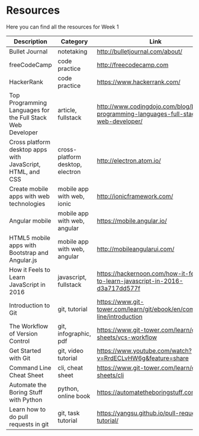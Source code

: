 # Resources
Here you can find all the resources for Week 1


| Description                                                | Category                         | Link                                                                                |
|------------------------------------------------------------|----------------------------------|-------------------------------------------------------------------------------------|
| Bullet Journal                                             | notetaking                       | http://bulletjournal.com/about/                                                     |
| freeCodeCamp                                               | code practice                    | http://freecodecamp.com                                                             |
| HackerRank                                                 | code practice                    | https://www.hackerrank.com/                                                         |
| Top Programming Languages for the Full Stack Web Developer | article, fullstack               | http://www.codingdojo.com/blog/best-programming-languages-full-stack-web-developer/ |
| Cross platform desktop apps with JavaScript, HTML, and CSS | cross-platform desktop, electron | http://electron.atom.io/                                                            |
| Create mobile apps with web technologies                   | mobile app with web, ionic       | http://ionicframework.com/                                                          |
| Angular mobile                                             | mobile app with web, angular     | https://mobile.angular.io/                                                          |
| HTML5 mobile apps with Bootstrap and Angular.js            | mobile app with web, angular     | http://mobileangularui.com/                                                         |
| How it Feels to Learn JavaScript in 2016                   | javascript, fullstack            | https://hackernoon.com/how-it-feels-to-learn-javascript-in-2016-d3a717dd577f        |
| Introduction to Git                                        | git, tutorial                    | https://www.git-tower.com/learn/git/ebook/en/command-line/introduction              |
| The Workflow of Version Control                            | git, infographic, pdf            | https://www.git-tower.com/learn/cheat-sheets/vcs-workflow                           |
| Get Started with Git                                       | git, video tutorial              | https://www.youtube.com/watch?v=RrdECLvHW6g&feature=share                           |
| Command Line Cheat Sheet                                   | cli, cheat sheet                 | https://www.git-tower.com/learn/cheat-sheets/cli                                    |
| Automate the Boring Stuff with Python                      | python, online book              | https://automatetheboringstuff.com/                                                 |
| Learn how to do pull requests in git                      | git, task tutorial              | https://yangsu.github.io/pull-request-tutorial/                                     |